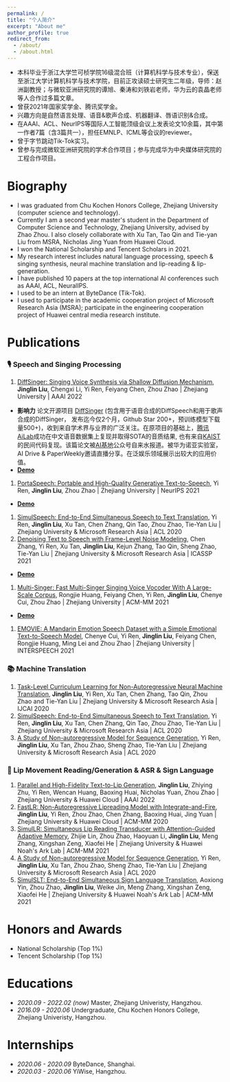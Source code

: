 ```yaml
---
permalink: /
title: "个人简介"
excerpt: "About me"
author_profile: true
redirect_from: 
  - /about/
  - /about.html
---
```



- 本科毕业于浙江大学竺可桢学院16级混合班（计算机科学与技术专业），保送至浙江大学计算机科学与技术学院，目前正攻读硕士研究生二年级，导师：赵洲副教授；与微软亚洲研究院的谭旭、秦涛和刘铁岩老师，华为云的袁晶老师等人合作过多篇文章。
- 曾获2021年国家奖学金、腾讯奖学金。
- 兴趣方向是自然语言处理、语音&歌声合成、机器翻译、唇语识别&合成。
- 在AAAI、ACL、NeurIPS等国际人工智能顶级会议上发表论文10余篇，其中第一作者7篇（含3篇共一），担任EMNLP、ICML等会议的reviewer。
- 曾于字节跳动Tik-Tok实习。
- 曾参与完成微软亚洲研究院的学术合作项目；参与完成华为中央媒体研究院的工程合作项目。

# Biography
- I was graduated from Chu Kochen Honors College, Zhejiang University (computer science and technology).
- Currently I am a second year master's student in the Department of Computer Science and Technology, Zhejiang University, advised by Zhao Zhou. I also  closely collaborate with Xu Tan, Tao Qin and Tie-yan Liu from MSRA, Nicholas Jing Yuan from Huawei Cloud.
- I won the National Scholarship and Tencent Scholars in 2021.
- My research interest includes natural language processing, speech & singing synthesis, neural machine translation and lip-reading & lip-generation.
- I have published 10 papers at the top international AI conferences such as AAAI, ACL, NeuralIPS.
- I used to be an intern at ByteDance (Tik-Tok).
- I used to participate in the academic cooperation project of Microsoft Research Asia (MSRA); participate in the engineering cooperation project of Huawei central media research institute.

# Publications
### 🎙 Speech and Singing Processing
1. [DiffSinger: Singing Voice Synthesis via Shallow Diffusion Mechanism](https://arxiv.org/abs/2105.02446), **Jinglin Liu**, Chengxi Li, Yi Ren, Feiyang Chen, Zhou Zhao \| Zhejiang University \| AAAI 2022
  - **影响力** 论文开源项目 [DiffSinger](https://github.com/MoonInTheRiver/DiffSinger) (包含用于语音合成的DiffSpeech和用于歌声合成的DiffSinger， 发布迄今仅2个月，Github Star 200+，预训练模型下载量500+)，收到来自学术界与业界的广泛关注。在原项目的基础上，[腾讯AiLab](https://arxiv.org/pdf/2201.11972.pdf)成功在中文语音数据集上复现并取得SOTA的音质结果, 也有来自[KAIST](https://github.com/keonlee9420/DiffSinger)的民间代码复现。该篇论文被[AI基地](https://mp.weixin.qq.com/s/KwWB4uDqhaaK9eU9RhY_8w)公众号自来水报道。被华为诺亚实验室，AI Drive & PaperWeekly邀请直播分享。在泛娱乐领域展示出较大的应用价值。
  - [**Demo**](https://diffsinger.github.io/)
1. [PortaSpeech: Portable and High-Quality Generative Text-to-Speech](https://arxiv.org/abs/2109.15166), Yi Ren, **Jinglin Liu**, Zhou Zhao \| Zhejiang University \| NeurIPS 2021
  - [**Demo**](https://portaspeech.github.io/)
1. [SimulSpeech: End-to-End Simultaneous Speech to Text Translation](https://www.aclweb.org/anthology/2020.acl-main.350), Yi Ren, **Jinglin Liu**, Xu Tan, Chen Zhang, Qin Tao, Zhou Zhao, Tie-Yan Liu \| Zhejiang University & Microsoft Research Asia \| ACL 2020
1. [Denoising Text to Speech with Frame-Level Noise Modeling](https://arxiv.org/abs/2012.09547), Chen Zhang, Yi Ren, Xu Tan, **Jinglin Liu**, Kejun Zhang, Tao Qin, Sheng Zhao, Tie-Yan Liu \| Zhejiang University & Microsoft Research Asia \| ICASSP 2021
  - [**Demo**](https://speechresearch.github.io/denoispeech/)
1. [Multi-Singer: Fast Multi-Singer Singing Voice Vocoder With A Large-Scale Corpus](https://dl.acm.org/doi/abs/10.1145/3474085.3475437), Rongjie Huang, Feiyang Chen, Yi Ren, **Jinglin Liu**, Chenye Cui, Zhou Zhao \| Zhejiang University \| ACM-MM 2021
  - [**Demo**](https://multi-singer.github.io/)
1. [EMOVIE: A Mandarin Emotion Speech Dataset with a Simple Emotional Text-to-Speech Model](https://arxiv.org/abs/2106.09317), Chenye Cui, Yi Ren, **Jinglin Liu**, Feiyang Chen, Rongjie Huang, Ming Lei and Zhou Zhao \| Zhejiang University \| INTERSPEECH 2021


### 📚 Machine Translation 
1. [Task-Level Curriculum Learning for Non-Autoregressive Neural Machine Translation](https://www.ijcai.org/Proceedings/2020/0534.pdf), **Jinglin Liu**, Yi Ren, Xu Tan, Chen Zhang, Tao Qin, Zhou Zhao and Tie-Yan Liu \| Zhejiang University & Microsoft Research Asia  \| IJCAI 2020
1. [SimulSpeech: End-to-End Simultaneous Speech to Text Translation](https://www.aclweb.org/anthology/2020.acl-main.350), Yi Ren, **Jinglin Liu**, Xu Tan, Chen Zhang, Qin Tao, Zhou Zhao, Tie-Yan Liu \| Zhejiang University & Microsoft Research Asia \| ACL 2020
1. [A Study of Non-autoregressive Model for Sequence Generation](https://arxiv.org/abs/2004.10454), Yi Ren, **Jinglin Liu**, Xu Tan, Zhou Zhao, Sheng Zhao, Tie-Yan Liu \| Zhejiang University & Microsoft Research Asia \| ACL 2020

### 💬 Lip Movement Reading/Generation & ASR & Sign Language
1. [Parallel and High-Fidelity Text-to-Lip Generation](https://arxiv.org/abs/2107.06831), **Jinglin Liu**, Zhiying Zhu, Yi Ren, Wencan Huang, Baoxing Huai, Nicholas Yuan, Zhou Zhao \| Zhejiang University & Huawei Cloud \| AAAI 2022
1. [FastLR: Non-Autoregressive Lipreading Model with Integrate-and-Fire](https://dl.acm.org/doi/10.1145/3394171.3413740), **Jinglin Liu**, Yi Ren, Zhou Zhao, Chen Zhang, Baoxing Huai, Jing Yuan \| Zhejiang University & Huawei Cloud \| ACM-MM 2020 
1. [SimulLR: Simultaneous Lip Reading Transducer with Attention-Guided Adaptive Memory](https://dl.acm.org/doi/abs/10.1145/3474085.3475220), Zhijie Lin, Zhou Zhao, Haoyuan Li, **Jinglin Liu**, Meng Zhang, Xingshan Zeng, Xiaofei He \| Zhejiang University & Huawei Noah's Ark Lab \| ACM-MM 2021
1. [A Study of Non-autoregressive Model for Sequence Generation](https://arxiv.org/abs/2004.10454), Yi Ren, **Jinglin Liu**, Xu Tan, Zhou Zhao, Sheng Zhao, Tie-Yan Liu \| Zhejiang University & Microsoft Research Asia \| ACL 2020
1. [SimulSLT: End-to-End Simultaneous Sign Language Translation](https://dl.acm.org/doi/abs/10.1145/3474085.3475544), Aoxiong Yin, Zhou Zhao, **Jinglin Liu**, Weike Jin, Meng Zhang, Xingshan Zeng, Xiaofei He \| Zhejiang University & Huawei Noah's Ark Lab \| ACM-MM 2021


# Honors and Awards
- National Scholarship (Top 1%)
- Tencent Scholarship (Top 1%)

# Educations
- *2020.09 - 2022.02 (now)* Master, Zhejiang Univeristy, Hangzhou.
- *2016.09 - 2020.06* Undergraduate, Chu Kochen Honors College, Zhejiang Univeristy, Hangzhou.


# Internships
- *2020.06 - 2020.09* ByteDance, Shanghai.
- *2020.03 - 2020.06* YiWise, Hangzhou.
